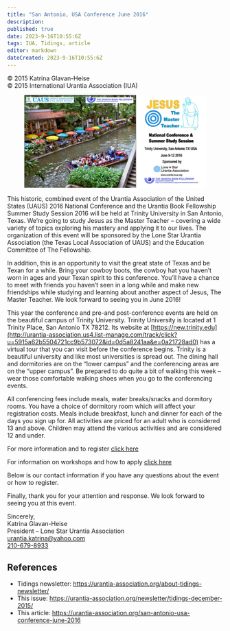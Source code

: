 ```yaml
---
title: "San Antonio, USA Conference June 2016"
description: 
published: true
date: 2023-9-16T10:55:6Z
tags: IUA, Tidings, article
editor: markdown
dateCreated: 2023-9-16T10:55:6Z
---
```


<p class="v-card v-sheet theme--light gray lighten-3 px-2">© 2015 Katrina Glavan-Heise<br>© 2015 International Urantia Association (IUA)</p>

<figure id="Figure_1" class="image urantiapedia">
<img src="../../../image/article/IUA_Tidings/San-Antonio-Conference.jpg">
</figure>

This historic, combined event of the Urantia Association of the United States (UAUS) 2016 National Conference and the Urantia Book Fellowship Summer Study Session 2016 will be held at Trinity University in San Antonio, Texas. We’re going to study Jesus as the Master Teacher – covering a wide variety of topics exploring his mastery and applying it to our lives. The organization of this event will be sponsored by the Lone Star Urantia Association (the Texas Local Association of UAUS) and the Education Committee of The Fellowship.

In addition, this is an opportunity to visit the great state of Texas and be Texan for a while. Bring your cowboy boots, the cowboy hat you haven’t worn in ages and your Texan spirit to this conference. You’ll have a chance to meet with friends you haven’t seen in a long while and make new friendships while studying and learning about another aspect of Jesus, The Master Teacher. We look forward to seeing you in June 2016!

This year the conference and pre-and post-conference events are held on the beautiful campus of Trinity University. Trinity University is located at 1 Trinity Place, San Antonio TX 78212. Its website at [https://new.trinity.edu](http://urantia-association.us4.list-manage.com/track/click?u=5915a62b5504721cc9b573072&id=0d5a8241aa&e=0a21728ad0) has a virtual tour that you can visit before the conference begins. Trinity is a beautiful university and like most universities is spread out. The dining hall and dormitories are on the “lower campus” and the conferencing areas are on the “upper campus”. Be prepared to do quite a bit of walking this week – wear those comfortable walking shoes when you go to the conferencing events.

All conferencing fees include meals, water breaks/snacks and dormitory rooms. You have a choice of dormitory room which will affect your registration costs. Meals include breakfast, lunch and dinner for each of the days you sign up for. All activities are priced for an adult who is considered 13 and above. Children may attend the various activities and are considered 12 and under.

For more information and to register [click here](http://events.r20.constantcontact.com/register/event;jsessionid=DFF6C064976B9717BE77FBD2924DE375.worker_registrant?llr=aenolgsab&oeidk=a07ebme6wqw7b52a349)

For information on workshops and how to apply [click here](http://urantia-association.org/2016/01/18/call-for-workshop-proposals/)

Below is our contact information if you have any questions about the event or how to register.

Finally, thank you for your attention and response. We look forward to seeing you at this event.

Sincerely,  
Katrina Glavan-Heise  
President – Lone Star Urantia Association  
[urantia.katrina@yahoo.com](mailto:urantia.katrina@yahoo.com)  
[210-679-8933](tel:210-679-8933)

## References

- Tidings newsletter: https://urantia-association.org/about-tidings-newsletter/
- This issue: https://urantia-association.org/newsletter/tidings-december-2015/
- This article: https://urantia-association.org/san-antonio-usa-conference-june-2016